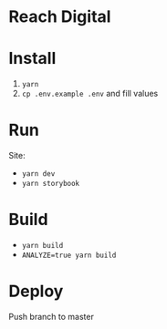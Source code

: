 # Reach Digital

# Install

1. `yarn`
2. `cp .env.example .env` and fill values

# Run

Site:

- `yarn dev`
- `yarn storybook`

# Build

- `yarn build`
- `ANALYZE=true yarn build`

# Deploy

Push branch to master
